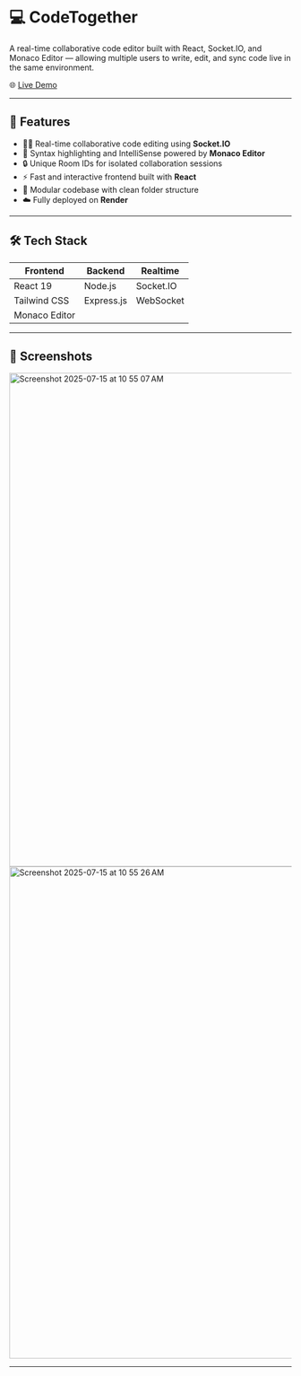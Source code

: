 # 💻 CodeTogether

A real-time collaborative code editor built with React, Socket.IO, and Monaco Editor — allowing multiple users to write, edit, and sync code live in the same environment.

🌐 [Live Demo](https://codetogether-3x2u.onrender.com/)

---

## 🚀 Features

- 🧑‍💻 Real-time collaborative code editing using **Socket.IO**
- 🧠 Syntax highlighting and IntelliSense powered by **Monaco Editor**
- 🔒 Unique Room IDs for isolated collaboration sessions
- ⚡ Fast and interactive frontend built with **React**
- 🧩 Modular codebase with clean folder structure
- ☁️ Fully deployed on **Render**

---

## 🛠️ Tech Stack

| Frontend         | Backend       | Realtime         |
|------------------|----------------|------------------|
| React 19         | Node.js        | Socket.IO        |
| Tailwind CSS     | Express.js     | WebSocket        |
| Monaco Editor    |                |                  |

---

## 📸 Screenshots

>
<img width="1470" height="880" alt="Screenshot 2025-07-15 at 10 55 07 AM" src="https://github.com/user-attachments/assets/081ed812-89c8-4a96-be18-865204fe3f2f" />
<img width="1470" height="877" alt="Screenshot 2025-07-15 at 10 55 26 AM" src="https://github.com/user-attachments/assets/4b9b7a04-74d8-4651-958e-6087068d7c82" />

---


